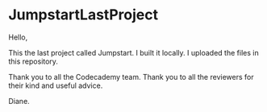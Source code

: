 # JumpstartLastProject

Hello,

This the last project called Jumpstart.
I built it locally.
I uploaded the files in this repository.

Thank you to all the Codecademy team.
Thank you to all the reviewers for their kind and
useful advice.

Diane.
